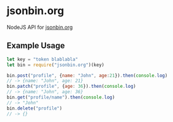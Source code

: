 # jsonbin.org
NodeJS API for [jsonbin.org](jsonbin.org)

## Example Usage
```js
let key = "token blablabla"
let bin = require("jsonbin.org")(key)

bin.post("profile", {name: "John", age:21}).then(console.log)
// -> {name: "John", age: 21}
bin.patch("profile", {age: 36}).then(console.log)
// -> {name: "John", age: 36}
bin.get("profile/name").then(console.log)
// -> "John"
bin.delete("profile")
// -> {}
```
